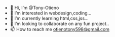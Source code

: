 - 👋 Hi, I’m @Tony-Otieno
- 👀 I’m interested in webdesign,coding...
- 🌱 I’m currently learning html,css,jss...
- 💞️ I’m looking to collaborate on any fun project..
- 📫 How to reach me otienotony598@gmail.com

<!---
Tony-Otieno/Tony-Otieno is a ✨ special ✨ repository because its `README.md` (this file) appears on your GitHub profile.
You can click the Preview link to take a look at your changes.
--->
